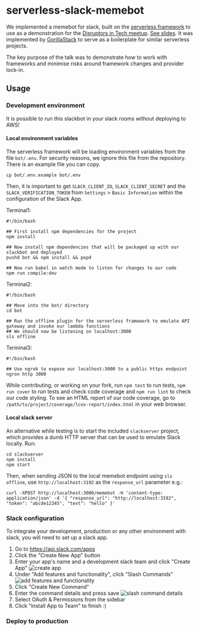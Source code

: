 # serverless-slack-memebot

We implemented a memebot for slack, built on the [serverless framework](https://serverless.com/) to use as a demonstration for the [Disruptors in Tech meetup](https://www.meetup.com/en-AU/Disruptors-in-Tech/).  [See slides](https://slid.es/em0ney/sls).  It was implemented by [GorillaStack](www.gorillastack.com) to serve as a boilerplate for similar serverless projects.

The key purpose of the talk was to demonstrate how to work with frameworks and minimise risks around framework changes and provider lock-in.

## Usage


### Development environment

It is possible to run this slackbot in your slack rooms without deploying to AWS!

#### Local environment variables

The serverless framework will be loading environment variables from the file `bot/.env`.  For security reasons, we ignore this file from the repository.  There is an example file you can copy.

```
cp bot/.env.example bot/.env
```

Then, it is important to get `SLACK_CLIENT_ID`, `SLACK_CLIENT_SECRET` and the `SLACK_VERIFICATION_TOKEN` from `Settings` > `Basic Information` within the configuration of the Slack App.

Terminal1:

```shell
#!/bin/bash

## First install npm dependencies for the project
npm install

## Now install npm dependencies that will be packaged up with our slackbot and deployed
pushd bot && npm install && popd

## Now run babel in watch mode to listen for changes to our code
npm run compile:dev
```

Terminal2:

```shell
#!/bin/bash

## Move into the bot/ directory
cd bot

## Run the offline plugin for the serverless framework to emulate API gateway and invoke our lambda functions
## We should now be listening on localhost:3000
sls offline
```

Terminal3:

```shell
#!/bin/bash

## Use ngrok to expose our localhost:3000 to a public https endpoint
ngron http 3000
```

While contributing, or working on your fork, run `npm test` to run tests, `npm run cover` to run tests and check code coverage and `npm run lint` to check our code styling.  To see an HTML report of our code coverage, go to `/path/to/project/coverage/lcov-report/index.html` in your web browser.


#### Local slack server

An alternative while testing is to start the included `slackserver` project, which provides a dumb HTTP server that can be
used to emulate Slack locally. Run:

```shell
cd slackserver
npm install
npm start
```

Then, when sending JSON to the local memebot endpoint using `sls offline`, use `http://localhost:3192` as the `response_url` parameter e.g.:

```shell
curl -XPOST http://localhost:3000/memebot -H 'content-type: application/json' -d '{ "response_url": "http://localhost:3192", "token": "abcde12345", "text": "hello" }'
```

### Slack configuration

To integrate your development, production or any other environment with slack, you will need to set up a slack app.

1. Go to https://api.slack.com/apps
1. Click the "Create New App" button
1. Enter your app's name and a development slack team and click "Create App" ![create app](https://s3-ap-southeast-2.amazonaws.com/gorillastack-random/create_app.png)
1. Under "Add features and functionality", click "Slash Commands" ![add features and functionality](https://s3-ap-southeast-2.amazonaws.com/gorillastack-random/add_functionality.png)
1. Click "Create New Command"
1. Enter the command details and press save ![slash command details](https://s3-ap-southeast-2.amazonaws.com/gorillastack-random/create_new_command.png)
1. Select OAuth & Permissions from the sidebar
1. Click "Install App to Team" to finish :)

### Deploy to production


